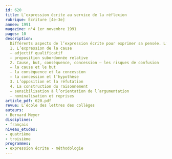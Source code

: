 ```yaml
---
id: 620
title: L’expression écrite au service de la réflexion 
rubrique: Écriture [4e-3e]
annee: 1991
magazine: n°4 1er novembre 1991
pages: 10
description: 
  Différents aspects de l’expression écrite pour exprimer sa pensée. L’article comprend quatre parties – 
  1. L’expression de la cause
  – adjectif qualificatif
  – proposition subordonnée relative
  2. Cause, but, conséquence, concession – les risques de confusion
  – la cause et le but
  – la conséquence et la concession
  – la concession et l’hypothèse
  3. L’opposition et la réfutation
  4. La construction du raisonnement
  – sensibilisation à l’orientation de l’argumentation
  – nominalisation et reprises
article_pdf: 620.pdf
revue: L’école des lettres des collèges
auteurs:
- Bernard Meyer
disciplines:
- français
niveau_etudes:
- quatrième
- troisième
programmes:
- expression écrite - méthodologie
---
```

